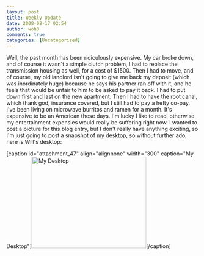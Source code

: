 ```yaml
---
layout: post
title: Weekly Update
date: 2008-08-17 02:54
author: woh3
comments: true
categories: [Uncategorized]
---
```

Well, the past month has been ridiculously expensive. My car broke down, and of course it wasn't a simple clutch problem, I had to replace the transmission housing as well, for a cost of $1500. Then I had to move, and of course, my old landlord isn't going to give me back my deposit (which was inordinately huge) because he says his partner ran off with it, and he feels that would be unfair to him to be asked to pay it back. I had to put down first and last on the new apartment. Then I had to have the root canal, which thank god, insurance covered, but I still had to pay a hefty co-pay. I've been living on microwave burritos and ramen for a month. It's expensive to be an American these days. I'm lucky I like to read, otherwise my entertainment expensies would really be suffering right now. I wanted to post a picture for this blog entry, but I don't really have anything exciting, so I'm just going to post a snapshot of my desktop, so without further ado, here is Will's desktop:

[caption id="attachment_47" align="alignnone" width="300" caption="My Desktop"]<a href="http://willharris.files.wordpress.com/2008/08/wills-desktop.png"><img class="size-medium wp-image-47" src="http://willharris.files.wordpress.com/2008/08/wills-desktop.png?w=300" alt="My Desktop" width="300" height="240" /></a>[/caption]
